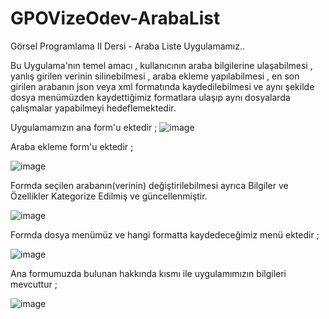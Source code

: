 # GPOVizeOdev-ArabaList
Görsel Programlama II Dersi - Araba Liste Uygulamamız..

Bu Uygulama'nın temel amacı , kullanıcının araba bilgilerine ulaşabilmesi , 
yanlış girilen verinin silinebilmesi , 
araba ekleme yapılabilmesi , 
en son girilen arabanın json veya xml formatında kaydedilebilmesi ve
aynı şekilde dosya menümüzden kaydettiğimiz formatlara ulaşıp aynı dosyalarda çalışmalar yapabilmeyi hedeflemektedir.


Uygulamamızın ana form'u ektedir ; 
![image](https://user-images.githubusercontent.com/105485193/235411762-dd0a5de8-a45e-472a-8e57-d0f4a32fdf10.png)


Araba ekleme form'u ektedir ; 

![image](https://user-images.githubusercontent.com/105485193/235411968-31be9c0d-197a-416a-9c3d-9a8cabccf2cb.png)

Formda seçilen arabanın(verinin) değiştirilebilmesi ayrıca Bilgiler ve Özellikler Kategorize Edilmiş ve güncellenmiştir. 

![image](https://user-images.githubusercontent.com/105485193/235660071-27de2cca-584a-482e-b80e-e53588234e50.png)


Formda dosya menümüz ve hangi formatta kaydedeceğimiz menü ektedir ; 

![image](https://user-images.githubusercontent.com/105485193/235412137-64ad8c3e-0cb5-4ee4-918a-9e5e38df6611.png)

Ana formumuzda bulunan hakkında kısmı ile uygulamımızın bilgileri mevcuttur ; 

![image](https://user-images.githubusercontent.com/105485193/235412245-6696b02d-c516-4fca-bc80-263a016dfbb3.png)






